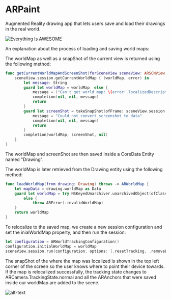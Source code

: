 # ARPaint

Augmented Reality drawing app that lets users save and load their drawings in the real world.

[![Everything Is AWESOME](https://i.imgur.com/gZzeB3s.png)](https://www.youtube.com/watch?v=OZCFj-rOpYw "AR Paint")

An explanation about the process of loading and saving world maps:

The worldMap as well as a snapShot of the current view is returned using the following method:

``` swift
func getCurrentWorldMapAndScreenShot(forSceneView sceneView: ARSCNView, completion: @escaping (_ wordlMap: ARWorldMap?, _ screenShot: NSData?, _ errorMessage: String?) -> Void) {
    sceneView.session.getCurrentWorldMap { (worldMap, error) in
        let message: String
        guard let worldMap = worldMap  else {
            message = ("Can't get world map: \(error!.localizedDescription)")
            completion(nil, nil, message)
            return
        }
        guard let screenShot = takeSnapShot(ofFrame: sceneView.session.currentFrame) as NSData? else {
            message = "Could not convert screenshot to data"
            completion(nil, nil, message)
            return
        }
        completion(worldMap, screenShot, nil)
    }
}
```

The worldMap and screenShot are then saved inside a CoreData Entity named "Drawing".

The worldMap is later retrieved from the Drawing entity using the following method:

``` swift
func loadWorldMap(from drawing: Drawing) throws -> ARWorldMap {
    let mapData = drawing.worldMap as Data
    guard let worldMap = try NSKeyedUnarchiver.unarchivedObject(ofClass: ARWorldMap.self, from: mapData)
        else {
            throw ARError(.invalidWorldMap)
    }
    return worldMap
}
```

To relocalize to the saved map, we create a new session configuration and set the inialWorldMap property, and then run the session:

``` swift
let configuration = ARWorldTrackingConfiguration()
configuration.initialWorldMap = worldMap
sceneView.session.run(configuration, options: [.resetTracking, .removeExistingAnchors])
```

The snapShot of the where the map was localized is shown in the top left corner of the screen so the user knows where to point their device towards. If the map is relocalized successfully, the tracking state changes to ARCamera.TrackingState.normal and all the ARAnchors that were saved inside our worldMap are added to the scene. 

![alt-text](https://github.com/kkorouei/ARPaint/blob/22d88d063bcf5f494fbdffe6193edb9dda7c4b5a/load.gif)

